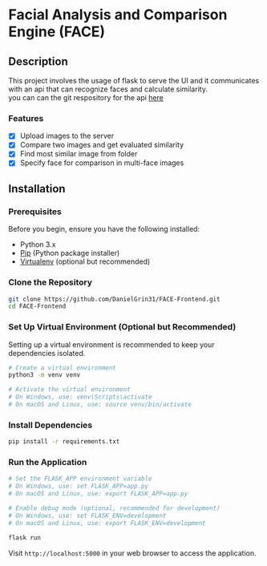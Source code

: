 # Facial Analysis and Comparison Engine (FACE)

## Description

This project involves the usage of flask to serve the UI and it communicates with an api that can recognize faces and calculate similarity.  
you can can the git respository for the api [here](https://github.com/ofekhta1/image_rec)

### Features

- [x] Upload images to the server
- [x] Compare two images and get evaluated similarity
- [x] Find most similar image from folder
- [x] Specify face for comparison in multi-face images

## Installation

### Prerequisites

Before you begin, ensure you have the following installed:

- Python 3.x
- [Pip](https://pip.pypa.io/en/stable/installation/) (Python package installer)
- [Virtualenv](https://virtualenv.pypa.io/en/latest/installation.html) (optional but recommended)

### Clone the Repository

```bash
git clone https://github.com/DanielGrin31/FACE-Frontend.git
cd FACE-Frontend
```

### Set Up Virtual Environment (Optional but Recommended)

Setting up a virtual environment is recommended to keep your dependencies isolated.

```bash
# Create a virtual environment
python3 -m venv venv

# Activate the virtual environment
# On Windows, use: venv\Scripts\activate
# On macOS and Linux, use: source venv/bin/activate
```

### Install Dependencies

```bash
pip install -r requirements.txt
```

### Run the Application

```bash
# Set the FLASK_APP environment variable
# On Windows, use: set FLASK_APP=app.py
# On macOS and Linux, use: export FLASK_APP=app.py

# Enable debug mode (optional, recommended for development)
# On Windows, use: set FLASK_ENV=development
# On macOS and Linux, use: export FLASK_ENV=development

flask run
```

Visit `http://localhost:5000` in your web browser to access the application.
